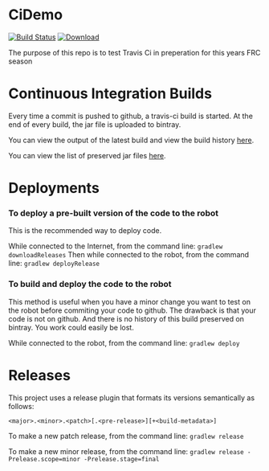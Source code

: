 # CiDemo

[![Build Status](https://api.travis-ci.org/FRC-1294/CiDemo.svg?branch=master)](https://travis-ci.org/FRC-1294/CiDemo)
[![Download](https://api.bintray.com/packages/johnrudolflewis/FRC-1294/CiDemo/images/download.svg) ](https://bintray.com/johnrudolflewis/FRC-1294/CiDemo/_latestVersion)
 
The purpose of this repo is to test Travis Ci in preperation for this years FRC season

# Continuous Integration Builds
Every time a commit is pushed to github, a travis-ci build is started. At the end of every build, the jar file is uploaded to bintray.

You can view the output of the latest build and view the build history [here](https://travis-ci.org/FRC-1294/CiDemo).

You can view the list of preserved jar files [here](https://bintray.com/johnrudolflewis/FRC-1294/CiDemo/view).

# Deployments

### To deploy a pre-built version of the code to the robot
This is the recommended way to deploy code.

While connected to the Internet, from the command line: `gradlew downloadReleases`
Then while connected to the robot, from the command line: `gradlew deployRelease`

### To build and deploy the code to the robot
This method is useful when you have a minor change you want to test on the robot before commiting your code to github. The drawback is that your code is not on github. And there is no history of this build preserved on bintray. You work could easily be lost.

While connected to the robot, from the command line: `gradlew deploy`

# Releases
This project uses a release plugin that formats its versions semantically as follows:

`<major>.<minor>.<patch>[.<pre-release>][+<build-metadata>]`

To make a new patch release, from the command line: `gradlew release`

To make a new minor release, from the command line: `gradlew release -Prelease.scope=minor -Prelease.stage=final`
